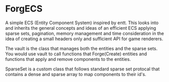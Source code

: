 # ForgECS
A simple ECS (Entity Component System) inspired by entt. This looks into and inherits the general concepts and ideas of an efficient ECS applying sparse sets, pagination, memory management and time consideration in the idea of creating a small headers only and sufficient API for game renderers.

The vault is the class that manages both the entities and the sparse sets. You would use vault to call functions that Forge(Create) entities and functions that apply and remove components to the entities.

SparseSet is a custom class that follows standard sparse set protocal that contains a dense and sparse array to map components to their id's.
